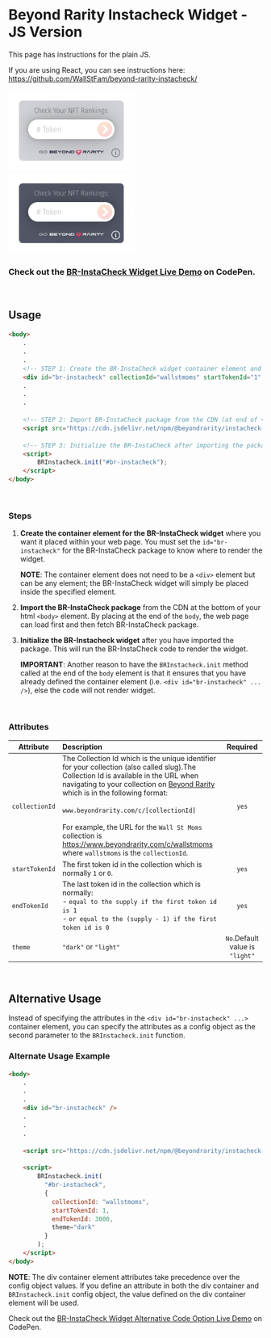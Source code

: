 # Beyond Rarity Instacheck Widget - JS Version

This page has instructions for the plain JS.

If you are using React, you can see instructions here: https://github.com/WallStFam/beyond-rarity-instacheck/

<p float="left">
  <img src="public/light-theme.png"
     alt="Light theme"
     width="250" 
     style="margin-right: 10px;" 
    />
  <img src="public/dark-theme.png"
     alt="Dark Theme"
     width="250" 
    />
</p>


### Check out the [BR-InstaCheck Widget Live Demo](https://codepen.io/nicopanfili/pen/oNqedza) on CodePen.

<br/>

## Usage

```html
<body>
    .
    .
    .
    <!-- STEP 1: Create the BR-InstaCheck widget container element and set collectionId, startTokenId and endTokenId values -->
    <div id="br-instacheck" collectionId="wallstmoms" startTokenId="1" endTokenId="3000" theme="light" />
    .
    .
    .

    <!-- STEP 2: Import BR-InstaCheck package from the CDN (at end of <body> element)-->
    <script src="https://cdn.jsdelivr.net/npm/@beyondrarity/instacheck-js@latest/dist/index.min.js"></script>

    <!-- STEP 3: Initialize the BR-InstaCheck after importing the package -->
    <script>
        BRInstacheck.init("#br-instacheck");
    </script>
</body>
```
<br/>

### Steps
1. **Create the container element for the BR-InstaCheck widget** where you want it placed within your web page. You must set the `id="br-instacheck"` for the BR-InstaCheck package to know where to render the widget.
   
   **NOTE**: The container element does not need to be a `<div>` element but can be any element; the BR-InstaCheck widget will simply be placed inside the specified element.
2. **Import the BR-InstaCheck package** from the CDN at the bottom of your html `<body>` element. By placing at the end of the `body`, the web page can load first and then fetch BR-InstaCheck package.
3. **Initialize the BR-Instacheck widget** after you have imported the package. This will run the BR-InstaCheck code to render the widget.
   
   **IMPORTANT**: Another reason to have the `BRInstacheck.init` method called at the end of the `body` element is that it ensures that you have already defined the container element (i.e. `<div id="br-instacheck" ... />`), else the code will not render widget.

<br/>

### Attributes

| Attribute      | Description                                                                                                                                                                                                                                                                                                                                                                                                                                                 |            Required             |
| -------------- | :---------------------------------------------------------------------------------------------------------------------------------------------------------------------------------------------------------------------------------------------------------------------------------------------------------------------------------------------------------------------------------------------------------------------------------------------------------- | :-----------------------------: |
| `collectionId` | The Collection Id which is the unique identifier for your collection (also called slug).The Collection Id is available in the URL when navigating to your collection on [Beyond Rarity](https://www.beyondrarity.com) which is in the following format:<br><br>`www.beyondrarity.com/c/[collectionId]`<br><br>For example, the URL for the `Wall St Moms` collection is https://www.beyondrarity.com/c/wallstmoms where `wallstmoms` is the `collectionId`. |              `yes`              |
| `startTokenId` | The first token id in the collection which is normally `1` or `0`.                                                                                                                                                                                                                                                                                                                                                                                          |              `yes`              |
| `endTokenId`   | The last token id in the collection which is normally:<br>- `equal to the supply if the first token id is 1`<br>- `or equal to the (supply - 1) if the first token id is 0`                                                                                                                                                                                                                                                                                 |              `yes`              |
| `theme`        | `"dark"` or `"light"`                                                                                                                                                                                                                                                                                                                                                                                                                                       | `No`.Default value is `"light"` |

<br/>

## Alternative Usage
Instead of specifying the attributes in the `<div id="br-instacheck" ...>` container element, you can specify the attributes as a config object as the second parameter to the `BRInstacheck.init` function.

### Alternate Usage Example
```html
<body>
    .
    .
    .
    <div id="br-instacheck" />
    .
    .
    .

    <script src="https://cdn.jsdelivr.net/npm/@beyondrarity/instacheck-js@latest/dist/index.min.js"></script>

    <script>
        BRInstacheck.init(
          "#br-instacheck",
          {
            collectionId: "wallstmoms",
            startTokenId: 1,
            endTokenId: 3000,
            theme="dark" 
          }
        );
    </script>
</body>
```

**NOTE**: The div container element attributes take precedence over the config object values. If you define an attribute in both the div container and `BRInstacheck.init` config object, the value defined on the div container element will be used.

Check out the [BR-InstaCheck Widget Alternative Code Option Live Demo](https://codepen.io/nicopanfili/pen/xxWXVmb) on CodePen.
